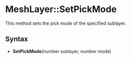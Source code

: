 # MeshLayer::SetPickMode

This method sets the pick mode of the specified sublayer.

## Syntax

- **SetPickMode**(number sublayer, number mode)
